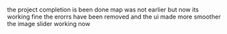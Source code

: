 the project completion is been done map was not earlier but now its working fine the erorrs have been removed and the ui made more smoother the image slider working now 
